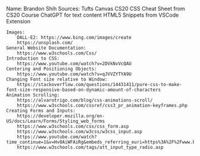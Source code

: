 Name:
    Brandon Shih
Sources:
    Tufts Canvas CS20
    CSS Cheat Sheet from CS20 Course
    ChatGPT for text content
    HTML5 Snippets from VSCode Extension
    
    Images:
        DALL-E2: https://www.bing.com/images/create
        https://unsplash.com/
    General Website Documentation: 
        https://www.w3schools.com/Css/
    Introduction to CSS: 
        https://www.youtube.com/watch?v=2DVkNvVcQAU
    Centering and Positioning Objects: 
        https://www.youtube.com/watch?v=qJVVZYTYA9U
    Changing Font size relative to Window: 
        https://stackoverflow.com/questions/14431411/pure-css-to-make-font-size-responsive-based-on-dynamic-amount-of-characters
    Animation Scrolling:
        https://alvarotrigo.com/blog/css-animations-scroll/
        https://www.w3schools.com/cssref/css3_pr_animation-keyframes.php
    Creating Forms and Inputs:
        https://developer.mozilla.org/en-US/docs/Learn/Forms/Styling_web_forms
        https://www.w3schools.com/css/css_form.asp
        https://www.w3schools.com/w3css/w3css_input.asp
        https://www.youtube.com/watch?time_continue=1&v=Hv0AiWFAiRg&embeds_referring_euri=https%3A%2F%2Fwww.bing.com%2F&embeds_referring_origin=https%3A%2F%2Fwww.bing.com&source_ve_path=Mjg2NjY&feature=emb_logo
        https://www.w3schools.com/tags/att_input_type_radio.asp